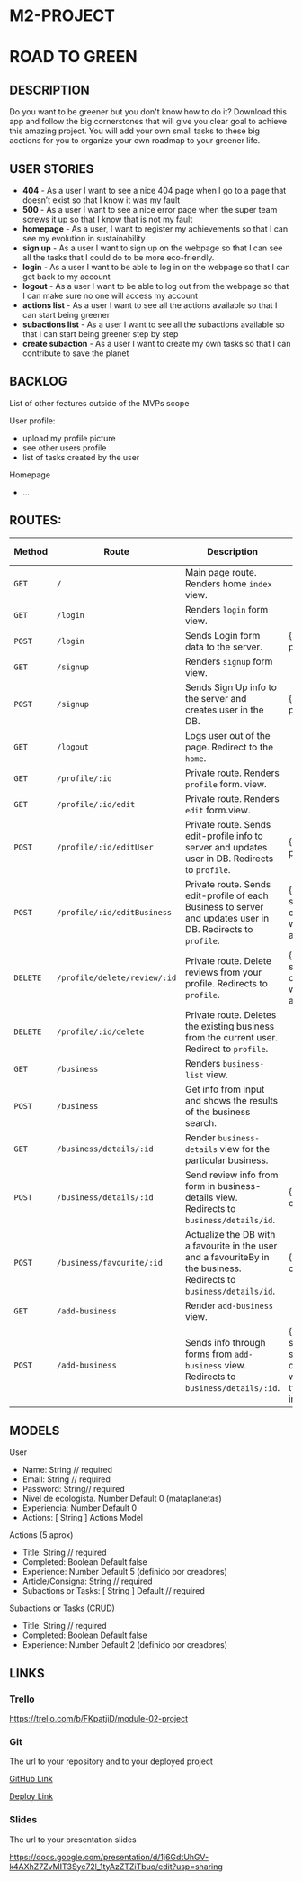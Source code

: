 # M2-PROJECT

# ROAD TO GREEN

## DESCRIPTION

Do you want to be greener but you don't know how to do it? Download this app and follow the big cornerstones that will give you clear goal to achieve this amazing project. You will add your own small tasks to these big acctions for you to organize your own roadmap to your greener life. 

## USER STORIES

- **404** - As a user I want to see a nice 404 page when I go to a page that doesn’t exist so that I know it was my fault 
- **500** - As a user I want to see a nice error page when the super team screws it up so that I know that is not my fault
- **homepage** - As a user, I want to register my achievements so that I can see my evolution in sustainability
- **sign up** - As a user I want to sign up on the webpage so that I can see all the tasks that I could do to be more eco-friendly.
- **login** - As a user I want to be able to log in on the webpage so that I can get back to my account
- **logout** - As a user I want to be able to log out from the webpage so that I can make sure no one will access my account
- **actions list** - As a user I want to see all the actions available so that I can start being greener
- **subactions list** - As a user I want to see all the subactions available so that I can start being greener step by step
- **create subaction** - As a user I want to create my own tasks so that I can contribute to save the planet 

## BACKLOG

List of other features outside of the MVPs scope

User profile:
- upload my profile picture
- see other users profile
- list of tasks created by the user

Homepage
- ...

## ROUTES:

| **Method** | **Route**                    | **Description**                                              | Request - Body                                            |
| ---------- | ---------------------------- | ------------------------------------------------------------ | --------------------------------------------------------- |
| `GET`      | `/`                          | Main page route. Renders home `index` view.                  |                                                           |
| `GET`      | `/login`                     | Renders `login` form view.                                   |                                                           |
| `POST`     | `/login`                     | Sends Login form data to the server.                         | { email, password }                                       |
| `GET`      | `/signup`                    | Renders `signup` form view.                                  |                                                           |
| `POST`     | `/signup`                    | Sends Sign Up info to the server and creates user in the DB. | { name, email, password }                                 |
| `GET`      | `/logout`                    | Logs user out of the page. Redirect to the `home`.           |                                                           |
| `GET`      | `/profile/:id`               | Private route. Renders `profile` form. view.                 |                                                           |
| `GET`      | `/profile/:id/edit`          | Private route. Renders `edit` form.view.                     |                                                           |
| `POST`     | `/profile/:id/editUser`      | Private route. Sends edit-profile info to server and updates user in DB. Redirects to `profile`. | { email, profilePic }                                     |
| `POST`     | `/profile/:id/editBusiness`  | Private route. Sends edit-profile of each Business to server and updates user in DB. Redirects to `profile`. | { streetName, streetNumber, city, phone, webpage, about } |
| `DELETE`   | `/profile/delete/review/:id` | Private route. Delete reviews from your profile. Redirects to `profile`. | { streetName, streetNumber, city, phone, webpage, about } |
| `DELETE`   | `/profile/:id/delete`   | Private route. Deletes the existing business from the current user. Redirect to `profile`. |                                                           |
| `GET`      | `/business`                  | Renders `business-list` view.                                |                                                           |
| `POST`      | `/business`                  | Get info from input and shows the results of the business search.                                |                                                           |
| `GET`      | `/business/details/:id`      | Render `business-details` view for the particular business.  |                                                           |
| `POST`     | `/business/details/:id`      | Send review info from form in business-details view. Redirects to `business/details/id`.          | { reviewTitle, comment }                                                          |
| `POST`     | `/business/favourite/:id`      | Actualize the DB with a favourite in the user and a favouriteBy in the business. Redirects to `business/details/id`.          | { reviewTitle, comment }                                                          |
| `GET`      | `/add-business`              | Render `add-business` view.                                  |                                                           |
| `POST`     | `/add-business`              | Sends info through forms from `add-business` view. Redirects to `business/details/:id`.          | { name, streetName, streetNumber, city, phone, webpage, type, about, image_url} |

## MODELS

User
- Name: String // required
- Email: String // required
- Password: String// required
- Nivel de ecologista. Number Default  0 (mataplanetas)
- Experiencia: Number Default 0
- Actions: [ String ] Actions Model

Actions (5 aprox)
- Title: String // required
- Completed: Boolean Default false
- Experience: Number Default 5 (definido por creadores)
- Article/Consigna: String // required
- Subactions or Tasks: [ String ] Default // required

Subactions or Tasks (CRUD)
- Title: String // required
- Completed: Boolean Default false
- Experience: Number Default 2 (definido por creadores)

## LINKS

### Trello

https://trello.com/b/FKpatjiD/module-02-project

### Git

The url to your repository and to your deployed project

[GitHub Link](https://github.com/alex-olle/M2-Project)

[Deploy Link](http://heroku.com)

### Slides

The url to your presentation slides

https://docs.google.com/presentation/d/1j6GdtUhGV-k4AXhZ7ZvMIT3Sye72l_1tyAzZTZiTbuo/edit?usp=sharing
